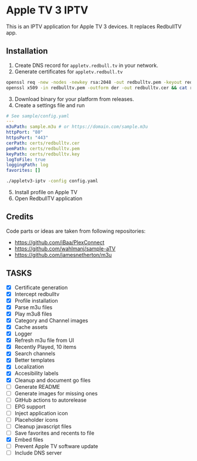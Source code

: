 # Apple TV 3 IPTV
This is an IPTV application for Apple TV 3 devices. It replaces RedbullTV app.

## Installation
1. Create DNS record for `appletv.redbull.tv` in your network.
2. Generate certificates for `appletv.redbull.tv`
```bash
openssl req -new -nodes -newkey rsa:2048 -out redbulltv.pem -keyout redbulltv.key -x509 -days 7300 -subj "/C=US/CN=appletv.redbull.tv"
openssl x509 -in redbulltv.pem -outform der -out redbulltv.cer && cat redbulltv.key >> redbulltv.pem
```
3. Download binary for your platform from releases.
4. Create a settings file and run
```yaml
# See sample/config.yaml
---
m3uPath: sample.m3u # or https://domain.com/sample.m3u
httpPort: "80"
httpsPort: "443"
cerPath: certs/redbulltv.cer
pemPath: certs/redbulltv.pem
keyPath: certs/redbulltv.key
logToFile: true
loggingPath: log
favorites: []
```
```bash
./appletv3-iptv -config config.yaml
```
5. Install profile on Apple TV
6. Open RedbullTV application


## Credits
Code parts or ideas are taken from following repositories:
- https://github.com/iBaa/PlexConnect
- https://github.com/wahlmanj/sample-aTV
- https://github.com/jamesnetherton/m3u

## TASKS
- [x] Certificate generation
- [x] Intercept redbulltv
- [x] Profile installation
- [x] Parse m3u files
- [x] Play m3u8 files
- [x] Category and Channel images
- [x] Cache assets
- [x] Logger
- [x] Refresh m3u file from UI
- [x] Recently Played, 10 items
- [x] Search channels
- [x] Better templates
- [x] Localization
- [x] Accesibility labels
- [x] Cleanup and document go files
- [ ] Generate README
- [ ] Generate images for missing ones
- [ ] GitHub actions to autorelease
- [ ] EPG support
- [ ] Inject application icon
- [ ] Placeholder icons
- [ ] Cleanup javascript files
- [ ] Save favorites and recents to file
- [x] Embed files
- [ ] Prevent Apple TV software update
- [ ] Include DNS server